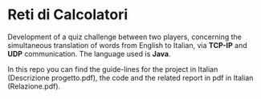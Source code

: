 # Reti di Calcolatori

Development of a quiz challenge between two players, concerning the simultaneous translation of words from English to Italian, via **TCP-IP** and **UDP** communication. The language used is **Java**.

In this repo you can find the guide-lines for the project in Italian (Descrizione progetto.pdf), the code and the related report in pdf in Italian (Relazione.pdf).
